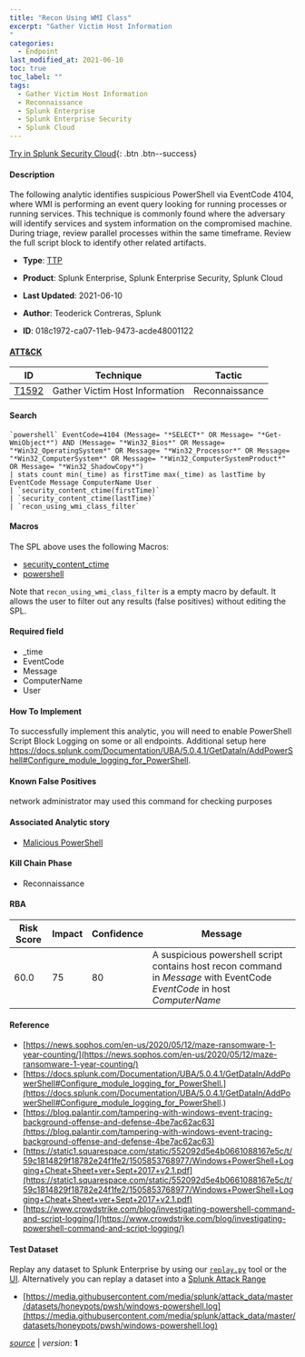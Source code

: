 ```yaml
---
title: "Recon Using WMI Class"
excerpt: "Gather Victim Host Information
"
categories:
  - Endpoint
last_modified_at: 2021-06-10
toc: true
toc_label: ""
tags:
  - Gather Victim Host Information
  - Reconnaissance
  - Splunk Enterprise
  - Splunk Enterprise Security
  - Splunk Cloud
---
```




[Try in Splunk Security Cloud](https://www.splunk.com/en_splunk_app_enrichmentus/cyber-security.html){: .btn .btn--success}

#### Description

The following analytic identifies suspicious PowerShell via EventCode 4104, where WMI is performing an event query looking for running processes or running services. This technique is commonly found where the adversary will identify services and system information on the compromised machine. During triage, review parallel processes within the same timeframe. Review the full script block to identify other related artifacts.

- **Type**: [TTP](https://github.com/splunk/security_content/wiki/object-Analytic-Types)
- **Product**: Splunk Enterprise, Splunk Enterprise Security, Splunk Cloud


- **Last Updated**: 2021-06-10
- **Author**: Teoderick Contreras, Splunk
- **ID**: 018c1972-ca07-11eb-9473-acde48001122


#### [ATT&CK](https://attack.mitre.org/)

| ID             | Technique        |  Tactic             |
| -------------- | ---------------- |-------------------- |
| [T1592](https://attack.mitre.org/techniques/T1592/) | Gather Victim Host Information | Reconnaissance |

#### Search

```
`powershell` EventCode=4104 (Message= "*SELECT*" OR Message= "*Get-WmiObject*") AND (Message= "*Win32_Bios*" OR Message= "*Win32_OperatingSystem*" OR Message= "*Win32_Processor*" OR Message= "*Win32_ComputerSystem*" OR Message= "*Win32_ComputerSystemProduct*" OR Message= "*Win32_ShadowCopy*") 
| stats count min(_time) as firstTime max(_time) as lastTime by EventCode Message ComputerName User 
| `security_content_ctime(firstTime)` 
| `security_content_ctime(lastTime)` 
| `recon_using_wmi_class_filter`
```

#### Macros
The SPL above uses the following Macros:
* [security_content_ctime](https://github.com/splunk/security_content/blob/develop/macros/security_content_ctime.yml)
* [powershell](https://github.com/splunk/security_content/blob/develop/macros/powershell.yml)

Note that `recon_using_wmi_class_filter` is a empty macro by default. It allows the user to filter out any results (false positives) without editing the SPL.

#### Required field
* _time
* EventCode
* Message
* ComputerName
* User


#### How To Implement
To successfully implement this analytic, you will need to enable PowerShell Script Block Logging on some or all endpoints. Additional setup here https://docs.splunk.com/Documentation/UBA/5.0.4.1/GetDataIn/AddPowerShell#Configure_module_logging_for_PowerShell.

#### Known False Positives
network administrator may used this command for checking purposes

#### Associated Analytic story
* [Malicious PowerShell](/stories/malicious_powershell)


#### Kill Chain Phase
* Reconnaissance



#### RBA

| Risk Score  | Impact      | Confidence   | Message      |
| ----------- | ----------- |--------------|--------------|
| 60.0 | 75 | 80 | A suspicious powershell script contains host recon command in $Message$ with EventCode $EventCode$ in host $ComputerName$ |




#### Reference

* [https://news.sophos.com/en-us/2020/05/12/maze-ransomware-1-year-counting/](https://news.sophos.com/en-us/2020/05/12/maze-ransomware-1-year-counting/)
* [https://docs.splunk.com/Documentation/UBA/5.0.4.1/GetDataIn/AddPowerShell#Configure_module_logging_for_PowerShell.](https://docs.splunk.com/Documentation/UBA/5.0.4.1/GetDataIn/AddPowerShell#Configure_module_logging_for_PowerShell.)
* [https://blog.palantir.com/tampering-with-windows-event-tracing-background-offense-and-defense-4be7ac62ac63](https://blog.palantir.com/tampering-with-windows-event-tracing-background-offense-and-defense-4be7ac62ac63)
* [https://static1.squarespace.com/static/552092d5e4b0661088167e5c/t/59c1814829f18782e24f1fe2/1505853768977/Windows+PowerShell+Logging+Cheat+Sheet+ver+Sept+2017+v2.1.pdf](https://static1.squarespace.com/static/552092d5e4b0661088167e5c/t/59c1814829f18782e24f1fe2/1505853768977/Windows+PowerShell+Logging+Cheat+Sheet+ver+Sept+2017+v2.1.pdf)
* [https://www.crowdstrike.com/blog/investigating-powershell-command-and-script-logging/](https://www.crowdstrike.com/blog/investigating-powershell-command-and-script-logging/)



#### Test Dataset
Replay any dataset to Splunk Enterprise by using our [`replay.py`](https://github.com/splunk/attack_data#using-replaypy) tool or the [UI](https://github.com/splunk/attack_data#using-ui).
Alternatively you can replay a dataset into a [Splunk Attack Range](https://github.com/splunk/attack_range#replay-dumps-into-attack-range-splunk-server)


* [https://media.githubusercontent.com/media/splunk/attack_data/master/datasets/honeypots/pwsh/windows-powershell.log](https://media.githubusercontent.com/media/splunk/attack_data/master/datasets/honeypots/pwsh/windows-powershell.log)



[*source*](https://github.com/splunk/security_content/tree/develop/detections/endpoint/recon_using_wmi_class.yml) \| *version*: **1**